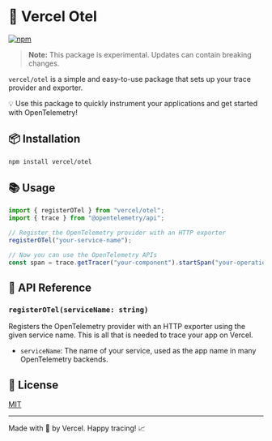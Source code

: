 # 🚀 Vercel Otel

[![npm](https://img.shields.io/npm/v/@vercel/otel.svg)](https://www.npmjs.com/package/@vercel/otel)

> **Note:** This package is experimental. Updates can contain breaking changes.

`vercel/otel` is a simple and easy-to-use package that sets up your trace provider and exporter.

💡 Use this package to quickly instrument your applications and get started with OpenTelemetry!

## 📦 Installation

```sh
npm install vercel/otel
```

## 📚 Usage

```javascript
import { registerOTel } from "vercel/otel";
import { trace } from "@opentelemetry/api";

// Register the OpenTelemetry provider with an HTTP exporter
registerOTel("your-service-name");

// Now you can use the OpenTelemetry APIs
const span = trace.getTracer("your-component").startSpan("your-operation");
```

## 📖 API Reference

### `registerOTel(serviceName: string)`

Registers the OpenTelemetry provider with an HTTP exporter using the given service name.
This is all that is needed to trace your app on Vercel.

- `serviceName`: The name of your service, used as the app name in many OpenTelemetry backends.

## 📄 License

[MIT](LICENSE)

---

Made with 💖 by Vercel. Happy tracing! 📈
